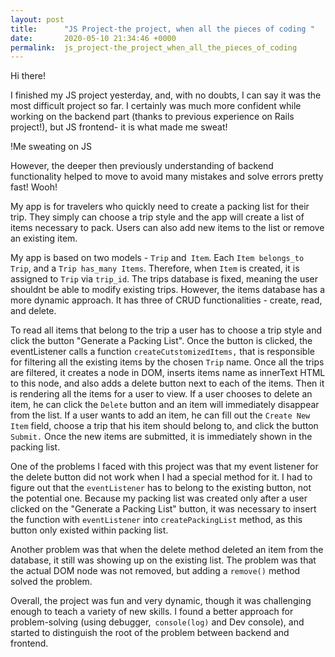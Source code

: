 ```yaml
---
layout: post
title:      "JS Project-the project, when all the pieces of coding "
date:       2020-05-10 21:34:46 +0000
permalink:  js_project-the_project_when_all_the_pieces_of_coding
---
```


Hi there! 

I finished my JS project yesterday, and, with no doubts, I can say it was the most difficult project so far. I certainly was much more confident while working on the backend part (thanks to previous experience on Rails project!), but JS frontend- it is what made me sweat!

!Me sweating on JS[](https://media.giphy.com/media/3oKHWspJ9dRB1DSQIE/giphy.gifhttp://)

However, the deeper then previously understanding of backend functionality helped to move to avoid many mistakes and solve errors pretty fast! Wooh!

My app is for travelers who quickly need to create a packing list for their trip. They simply can choose a trip style and the app will create a list of items necessary to pack. Users can also add new items to the list or remove an existing item. 

My app is based on two models - `Trip` and` Item`. Each `Item belongs_to Trip`, and a `Trip has_many Items`. Therefore, when `Item` is created, it is assigned to `Trip` via `trip_id`. The trips database is fixed, meaning the user shouldnt be able to modify existing trips. However, the items database has a more dynamic approach. It has three of CRUD functionalities - create, read, and delete. 

To read all items that belong to the trip a user has to choose a trip style and click the button "Generate a Packing List". Once the button is clicked, the eventListener calls a function `createCutstomizedItems,` that is responsible for filtering all the existing items by the chosen `Trip` name. Once all the trips are filtered, it creates a node in DOM, inserts items name as innerText HTML to this node, and also adds a delete button next to each of the items. Then it is rendering all the items for a user to view. If a user chooses to delete an item, he can click the `Delete` button and an item will immediately disappear from the list. If a user wants to add an item, he can fill out the `Create New Item` field, choose a trip that his item should belong to, and click the button `Submit.` Once the new items are submitted, it is immediately shown in the packing list. 

One of the problems I faced with this project was that my event listener for the delete button did not  work when I had a special method for it. I had to figure out that the `eventListener` has to belong to the existing button, not the potential one. Because my packing list was created only after a user clicked on the "Generate a Packing List" button, it was necessary to insert the function with `eventListener` into `createPackingList` method, as this button only existed within packing list. 

Another problem was that when the delete method deleted an item from the database, it still was showing up on the existing list. The problem was that the actual DOM node was not removed, but adding a `remove()` method solved the problem. 

Overall, the project was fun and very dynamic, though it was challenging enough to teach a variety of new skills. I found a better approach for problem-solving (using debugger,` console(log)` and Dev console), and started to distinguish the root of the problem between backend and frontend. 


